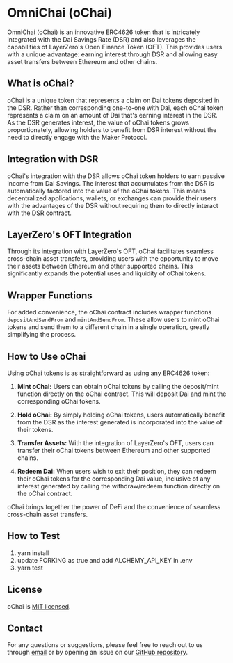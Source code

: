 # OmniChai (oChai)

OmniChai (oChai) is an innovative ERC4626 token that is intricately integrated with the Dai Savings Rate (DSR) and also leverages the capabilities of LayerZero's Open Finance Token (OFT). This provides users with a unique advantage: earning interest through DSR and allowing easy asset transfers between Ethereum and other chains.

## What is oChai?

oChai is a unique token that represents a claim on Dai tokens deposited in the DSR. Rather than corresponding one-to-one with Dai, each oChai token represents a claim on an amount of Dai that's earning interest in the DSR. As the DSR generates interest, the value of oChai tokens grows proportionately, allowing holders to benefit from DSR interest without the need to directly engage with the Maker Protocol.

## Integration with DSR

oChai's integration with the DSR allows oChai token holders to earn passive income from Dai Savings. The interest that accumulates from the DSR is automatically factored into the value of the oChai tokens. This means decentralized applications, wallets, or exchanges can provide their users with the advantages of the DSR without requiring them to directly interact with the DSR contract.

## LayerZero's OFT Integration

Through its integration with LayerZero's OFT, oChai facilitates seamless cross-chain asset transfers, providing users with the opportunity to move their assets between Ethereum and other supported chains. This significantly expands the potential uses and liquidity of oChai tokens.

## Wrapper Functions

For added convenience, the oChai contract includes wrapper functions `depositAndSendFrom` and `mintAndSendFrom`. These allow users to mint oChai tokens and send them to a different chain in a single operation, greatly simplifying the process.

## How to Use oChai

Using oChai tokens is as straightforward as using any ERC4626 token:

1. **Mint oChai:** Users can obtain oChai tokens by calling the deposit/mint function directly on the oChai contract. This will deposit Dai and mint the corresponding oChai tokens.

2. **Hold oChai:** By simply holding oChai tokens, users automatically benefit from the DSR as the interest generated is incorporated into the value of their tokens.

3. **Transfer Assets:** With the integration of LayerZero's OFT, users can transfer their oChai tokens between Ethereum and other supported chains.

4. **Redeem Dai:** When users wish to exit their position, they can redeem their oChai tokens for the corresponding Dai value, inclusive of any interest generated by calling the withdraw/redeem function directly on the oChai contract.

oChai brings together the power of DeFi and the convenience of seamless cross-chain asset transfers.

## How to Test

1. yarn install
2. update FORKING as true and add ALCHEMY_API_KEY in .env
3. yarn test

## License

oChai is [MIT licensed](./LICENSE).

## Contact

For any questions or suggestions, please feel free to reach out to us through [email](mailto:hb@thegreathb.com) or by opening an issue on our [GitHub repository](https://github.com/lz-asia/oChai/issues).

